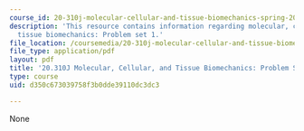 ```yaml
---
course_id: 20-310j-molecular-cellular-and-tissue-biomechanics-spring-2015
description: 'This resource contains information regarding molecular, cellular, and
  tissue biomechanics: Problem set 1.'
file_location: /coursemedia/20-310j-molecular-cellular-and-tissue-biomechanics-spring-2015/d350c673039758f3b0dde39110dc3dc3_MIT20_310JS15_PS1.pdf
file_type: application/pdf
layout: pdf
title: '20.310J Molecular, Cellular, and Tissue Biomechanics: Problem Set 1'
type: course
uid: d350c673039758f3b0dde39110dc3dc3

---
```

None